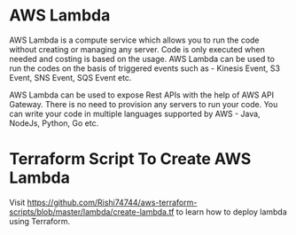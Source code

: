 # AWS Lambda
AWS Lambda is a compute service which allows you to run the code without creating or managing any server. Code is only executed when needed and costing is based on the usage. AWS Lambda can be used to run the codes on the basis of triggered events such as - Kinesis Event, S3 Event, SNS Event, SQS Event etc.

AWS Lambda can be used to expose Rest APIs with the help of AWS API Gateway. There is no need to provision any servers to run your code. You can write your code in multiple languages supported by AWS - Java, NodeJs, Python, Go etc.

# Terraform Script To Create AWS Lambda
Visit https://github.com/Rishi74744/aws-terraform-scripts/blob/master/lambda/create-lambda.tf to learn how to deploy lambda using Terraform.
